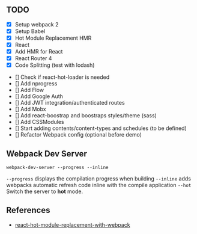 ## TODO

- [x] Setup webpack 2
- [x] Setup Babel
- [x] Hot Module Replacement HMR
- [x] React
- [x] Add HMR for React
- [x] React Router 4
- [x] Code Splitting (test with lodash)
- [] Check if react-hot-loader is needed
- [] Add nprogress
- [] Add Flow
- [] Add Google Auth
- [] Add JWT integration/authenticated routes
- [] Add Mobx
- [] Add react-boostrap and boostraps styles/theme (sass)
- [] Add CSSModules
- [] Start adding contents/content-types and schedules (to be defined)
- [] Refactor Webpack config (optional before demo)

## Webpack Dev Server
```
webpack-dev-server --progress --inline
```
`--progress` displays the compilation progress when building
`--inline` adds webpacks automatic refresh code inline with the compile application
`--hot` Switch the server to **hot** mode.

## References
* [react-hot-module-replacement-with-webpack](http://matthewlehner.net/react-hot-module-replacement-with-webpack/)
